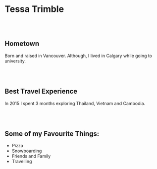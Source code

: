 <!DOCTYPE=html>

<html>
    <head></head>
    <body>
        <h1>Tessa Trimble</h1><br/><br/>
        <h2>Hometown</h2>
            <p>Born and raised in Vancouver. Although, I lived in Calgary while going to university.</p><br/><br/>
        <h2>Best Travel Experience</h2>
            <p>In 2015 I spent 3 months exploring Thailand, Vietnam and Cambodia.</p><br/><br/>
        <h2>Some of my Favourite Things:</h2>
            <ul>
            <li>Pizza</li>
            <li>Snowboarding</li>
            <li>Friends and Family</li>
            <li>Travelling</li>
            </ul>
    </body>
             
</html>
